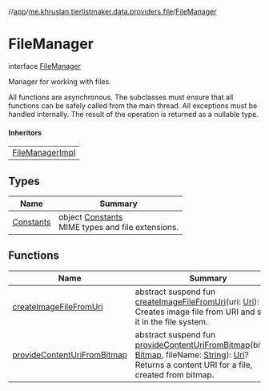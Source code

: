 //[app](../../../index.md)/[me.khruslan.tierlistmaker.data.providers.file](../index.md)/[FileManager](index.md)

# FileManager

interface [FileManager](index.md)

Manager for working with files.

All functions are asynchronous. The subclasses must ensure that all functions can be safely called from the main thread. All exceptions must be handled internally. The result of the operation is returned as a nullable type.

#### Inheritors

| |
|---|
| [FileManagerImpl](../-file-manager-impl/index.md) |

## Types

| Name | Summary |
|---|---|
| [Constants](-constants/index.md) | object [Constants](-constants/index.md)<br>MIME types and file extensions. |

## Functions

| Name | Summary |
|---|---|
| [createImageFileFromUri](create-image-file-from-uri.md) | abstract suspend fun [createImageFileFromUri](create-image-file-from-uri.md)(uri: [Uri](https://developer.android.com/reference/kotlin/android/net/Uri.html)): [File](https://developer.android.com/reference/kotlin/java/io/File.html)?<br>Creates image file from URI and saves it in the file system. |
| [provideContentUriFromBitmap](provide-content-uri-from-bitmap.md) | abstract suspend fun [provideContentUriFromBitmap](provide-content-uri-from-bitmap.md)(bitmap: [Bitmap](https://developer.android.com/reference/kotlin/android/graphics/Bitmap.html), fileName: [String](https://kotlinlang.org/api/latest/jvm/stdlib/kotlin/-string/index.html)): [Uri](https://developer.android.com/reference/kotlin/android/net/Uri.html)?<br>Returns a content URI for a file, created from bitmap. |
